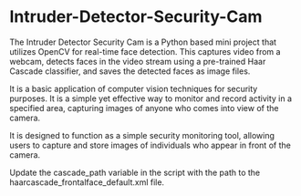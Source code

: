 # Intruder-Detector-Security-Cam

The Intruder Detector Security Cam is a Python based mini project that utilizes OpenCV for real-time face detection. This captures video from a webcam, detects faces in the video stream using a pre-trained Haar Cascade classifier, and saves the detected faces as image files. 

It is a basic application of computer vision techniques for security purposes. It is a simple yet effective way to monitor and record activity in a specified area, capturing images of anyone who comes into view of the camera.

It is designed to function as a simple security monitoring tool, allowing users to capture and store images of individuals who appear in front of the camera.

Update the cascade_path variable in the script with the path to the haarcascade_frontalface_default.xml file.
